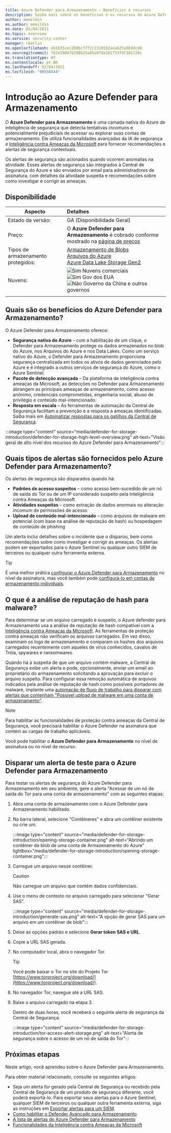 ```yaml
---
title: Azure Defender para Armazenamento – Benefícios e recursos
description: Saiba mais sobre os benefícios e os recursos do Azure Defender para Armazenamento.
author: memildin
ms.author: memildin
ms.date: 02/04/2021
ms.topic: overview
ms.service: security-center
manager: rkarlin
ms.openlocfilehash: eb1635cec2b0bcf7f2c13101b2aeab25a869dc66
ms.sourcegitcommit: f82e290076298b25a85e979a101753f9f16b720c
ms.translationtype: HT
ms.contentlocale: pt-BR
ms.lasthandoff: 02/04/2021
ms.locfileid: "99558544"
---
```

# <a name="introduction-to-azure-defender-for-storage"></a>Introdução ao Azure Defender para Armazenamento

O **Azure Defender para Armazenamento** é uma camada nativa do Azure de inteligência de segurança que detecta tentativas incomuns e potencialmente prejudiciais de acessar ou explorar suas contas de armazenamento. Ele utiliza funcionalidades avançadas da IA de segurança e [Inteligência contra Ameaças da Microsoft](https://go.microsoft.com/fwlink/?linkid=2128684) para fornecer recomendações e alertas de segurança contextuais.

Os alertas de segurança são acionados quando ocorrem anomalias na atividade. Esses alertas de segurança são integrados à Central de Segurança do Azure e são enviados por email para administradores de assinatura, com detalhes da atividade suspeita e recomendações sobre como investigar e corrigir as ameaças.

## <a name="availability"></a>Disponibilidade

|Aspecto|Detalhes|
|----|:----|
|Estado da versão:|GA (Disponibilidade Geral)|
|Preço:|O **Azure Defender para Armazenamento** é cobrado conforme mostrado na [página de preços](security-center-pricing.md)|
|Tipos de armazenamento protegidos:|[Armazenamento de Blobs](https://azure.microsoft.com/services/storage/blobs/)<br>[Arquivos do Azure](../storage/files/storage-files-introduction.md)<br>[Azure Data Lake Storage Gen2](../storage/blobs/data-lake-storage-introduction.md)|
|Nuvens:|![Sim](./media/icons/yes-icon.png) Nuvens comerciais<br>![Sim](./media/icons/yes-icon.png) Gov dos EUA<br>![Não](./media/icons/no-icon.png) Governo da China e outros governos|
|||


## <a name="what-are-the-benefits-of-azure-defender-for-storage"></a>Quais são os benefícios do Azure Defender para Armazenamento?

O Azure Defender para Armazenamento oferece:

- **Segurança nativa do Azure** – com a habilitação de um clique, o Defender para Armazenamento protege os dados armazenados no blob do Azure, nos Arquivos do Azure e nos Data Lakes. Como um serviço nativo do Azure, o Defender para Armazenamento proporciona segurança centralizada em todos os ativos de dados gerenciados pelo Azure e é integrado a outros serviços de segurança do Azure, como o Azure Sentinel.
- **Pacote de detecção avançada** – Da plataforma de inteligência contra ameaças da Microsoft, as detecções no Defender para Armazenamento abrangem as principais ameaças de armazenamento, como acesso anônimo, credenciais comprometidas, engenharia social, abuso de privilégio e conteúdo mal-intencionado.
- **Resposta em escala** – As ferramentas de automação da Central de Segurança facilitam a prevenção e a resposta a ameaças identificadas. Saiba mais em [Automatizar respostas para os gatilhos da Central de Segurança](workflow-automation.md).

:::image type="content" source="media/defender-for-storage-introduction/defender-for-storage-high-level-overview.png" alt-text="Visão geral de alto nível dos recursos do Azure Defender para Armazenamento":::


## <a name="what-kind-of-alerts-does-azure-defender-for-storage-provide"></a>Quais tipos de alertas são fornecidos pelo Azure Defender para Armazenamento?

Os alertas de segurança são disparados quando há:

- **Padrões de acesso suspeitos** – como acesso bem-sucedido de um nó de saída do Tor ou de um IP considerado suspeito pela Inteligência contra Ameaças da Microsoft
- **Atividades suspeitas** – como extração de dados anormais ou alteração incomum de permissões de acesso
- **Upload de conteúdo mal-intencionado** – como arquivos de malware em potencial (com base na análise de reputação de hash) ou hospedagem de conteúdo de phishing

Um alerta inclui detalhes sobre o incidente que o disparou, bem como recomendações sobre como investigar e corrigir as ameaças. Os alertas podem ser exportados para o Azure Sentinel ou qualquer outro SIEM de terceiros ou qualquer outra ferramenta externa.

> [!TIP]
> É uma melhor prática [configurar o Azure Defender para Armazenamento](../storage/common/azure-defender-storage-configure.md?tabs=azure-security-center) no nível da assinatura, mas você também pode [configurá-lo em contas de armazenamento individuais](../storage/common/azure-defender-storage-configure.md?tabs=azure-portal).


## <a name="what-is-hash-reputation-analysis-for-malware"></a>O que é a análise de reputação de hash para malware?

Para determinar se um arquivo carregado é suspeito, o Azure defender para Armazenamento usa a análise de reputação de hash compatível com a [Inteligência contra Ameaças da Microsoft](https://go.microsoft.com/fwlink/?linkid=2128684). As ferramentas de proteção contra ameaças não verificam os arquivos carregados. Em vez disso, examinam os logs de armazenamento e comparam os hashes dos arquivos carregados recentemente com aqueles de vírus conhecidos, cavalos de Tróia, spywares e ransomwares. 

Quando há a suspeita de que um arquivo contém malware, a Central de Segurança exibe um alerta e pode, opcionalmente, enviar um email ao proprietário do armazenamento solicitando a aprovação para excluir o arquivo suspeito. Para configurar essa remoção automática de arquivos indicados pela análise de reputação de hash como possíveis portadores de malware, implante uma [automação de fluxo de trabalho para disparar com alertas que contenham "Possível upload de malware em uma conta de armazenamento"](https://techcommunity.microsoft.com/t5/azure-security-center/how-to-respond-to-potential-malware-uploaded-to-azure-storage/ba-p/1452005).

> [!NOTE]
> Para habilitar as funcionalidades de proteção contra ameaças da Central de Segurança, você precisará habilitar o Azure Defender na assinatura que contém as cargas de trabalho aplicáveis.
>
> Você pode habilitar o **Azure Defender para Armazenamento** no nível de assinatura ou no nível de recurso.

## <a name="trigger-a-test-alert-for-azure-defender-for-storage"></a>Disparar um alerta de teste para o Azure Defender para Armazenamento

Para testar os alertas de segurança do Azure Defender para Armazenamento em seu ambiente, gere o alerta "Acessar de um nó de saída do Tor para uma conta de armazenamento" com as seguintes etapas:

1. Abra uma conta de armazenamento com o Azure Defender para Armazenamento habilitado.
1. Na barra lateral, selecione "Contêineres" e abra um contêiner existente ou crie um.

    :::image type="content" source="media/defender-for-storage-introduction/opening-storage-container.png" alt-text="Abrindo um contêiner de blob de uma conta de Armazenamento do Azure" lightbox="media/defender-for-storage-introduction/opening-storage-container.png":::

1. Carregue um arquivo nesse contêiner.

    > [!CAUTION]
    > Não carregue um arquivo que contém dados confidenciais.

1. Use o menu de contexto no arquivo carregado para selecionar "Gerar SAS".

    :::image type="content" source="media/defender-for-storage-introduction/generate-sas.png" alt-text="A opção de gerar SAS para um arquivo em um contêiner de blob":::

1. Deixe as opções padrão e selecione **Gerar token SAS e URL**.

1. Copie a URL SAS gerada.

1. No computador local, abra o navegador Tor.

    > [!TIP]
    > Você pode baixar o Tor no site do Projeto Tor [https://www.torproject.org/download/](https://www.torproject.org/download/).

1. No navegador Tor, navegue até a URL SAS.

1. Baixe o arquivo carregado na etapa 3.

    Dentro de duas horas, você receberá o seguinte alerta de segurança da Central de Segurança:

    :::image type="content" source="media/defender-for-storage-introduction/tor-access-alert-storage.png" alt-text="Alerta de segurança sobre o acesso de um nó de saída do Tor":::

## <a name="next-steps"></a>Próximas etapas

Neste artigo, você aprendeu sobre o Azure Defender para Armazenamento.

Para obter material relacionado, consulte os seguintes artigos: 

- Seja um alerta for gerado pela Central de Segurança ou recebido pela Central de Segurança de um produto de segurança diferente, você poderá exportá-lo. Para exportar seus alertas para o Azure Sentinel, qualquer SIEM de terceiros ou qualquer outra ferramenta externa, siga as instruções em [Exportar alertas para um SIEM](continuous-export.md).
- [Como habilitar o Defender Avançado para Armazenamento](../storage/common/azure-defender-storage-configure.md)
- [A lista de alertas do Azure Defender para Armazenamento](alerts-reference.md#alerts-azurestorage)
- [Funcionalidades da Inteligência contra Ameaças da Microsoft](https://go.microsoft.com/fwlink/?linkid=2128684)
